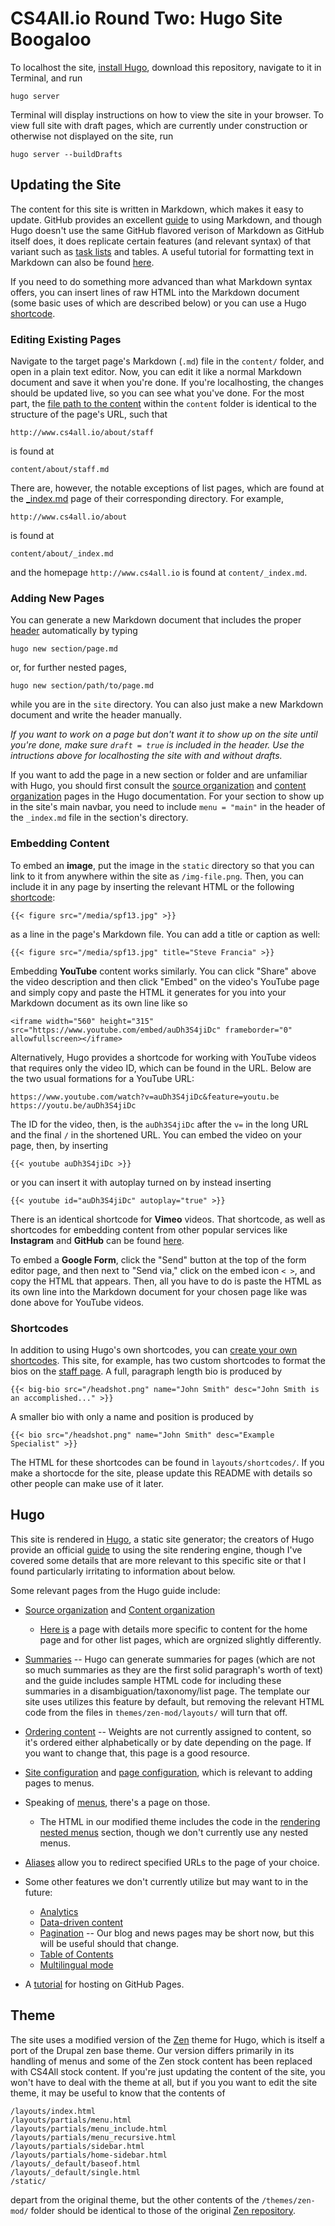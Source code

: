 # CS4All.io Round Two: Hugo Site Boogaloo

To localhost the site, [install Hugo](https://gohugo.io/overview/installing/), download this repository, navigate to it in Terminal, and run 
```
hugo server
```
Terminal will display instructions on how to view the site in your browser. To view full site with draft pages, which are currently under construction or otherwise not displayed on the site, run
```
hugo server --buildDrafts
```

## Updating the Site
The content for this site is written in Markdown, which makes it easy to update. GitHub provides an excellent [guide](https://guides.github.com/features/mastering-markdown/) to using Markdown, and though Hugo doesn't use the same GitHub flavored verison of Markdown as GitHub itself does, it does replicate certain features (and relevant syntax) of that variant such as [task lists](https://gohugo.io/content/markdown-extras/) and tables. A useful tutorial for formatting text in Markdown can also be found [here](http://www.markdowntutorial.com).

If you need to do something more advanced than what Markdown syntax offers, you can insert lines of raw HTML into the Markdown document (some basic uses of which are described below) or you can use a Hugo [shortcode](https://gohugo.io/extras/shortcodes/). 

### Editing Existing Pages
Navigate to the target page's Markdown (`.md`) file in the `content/` folder, and open in a plain text editor. Now, you can edit it like a normal Markdown document and save it when you're done. If you're localhosting, the changes should be updated live, so you can see what you've done. For the most part, the [file path to the content](https://gohugo.io/content/organization/) within the `content` folder is identical to the structure of the page's URL, such that
```
http://www.cs4all.io/about/staff
```
is found at
```
content/about/staff.md
```
There are, however, the notable exceptions of list pages, which are found at the [_index.md](https://gohugo.io/content/using-index-md/) page of their corresponding directory. For example,
```
http://www.cs4all.io/about
```
is found at
```
content/about/_index.md
```
and the homepage `http://www.cs4all.io` is found at `content/_index.md`.

### Adding New Pages
You can generate a new Markdown document that includes the proper [header](https://gohugo.io/content/front-matter/) automatically by typing
```
hugo new section/page.md
```
or, for further nested pages,
```
hugo new section/path/to/page.md
```
while you are in the `site` directory. You can also just make a new Markdown document and write the header manually.

*If you want to work on a page but don't want it to show up on the site until you're done, make sure `draft = true` is included in the header. Use the intructions above for localhosting the site with and without drafts.*

If you want to add the page in a new section or folder and are unfamiliar with Hugo, you should first consult the [source organization](https://gohugo.io/overview/source-directory/) and [content organization](https://gohugo.io/content/organization/) pages in the Hugo documentation. For your section to show up in the site's main navbar, you need to include `menu = "main"` in the header of the `_index.md` file in the section's directory.

### Embedding Content
To embed an **image**, put the image in the `static` directory so that you can link to it from anywhere within the site as `/img-file.png`. Then, you can include it in any page by inserting the relevant HTML or the following [shortcode](https://gohugo.io/extras/shortcodes/):
```
{{< figure src="/media/spf13.jpg" >}}
```
as a line in the page's Markdown file. You can add a title or caption as well:
```
{{< figure src="/media/spf13.jpg" title="Steve Francia" >}}
```

Embedding **YouTube** content works similarly. You can click "Share" above the video description and then click "Embed" on the video's YouTube page and simply copy and paste the HTML it generates for you into your Markdown document as its own line like so
```
<iframe width="560" height="315" src="https://www.youtube.com/embed/auDh3S4jiDc" frameborder="0" allowfullscreen></iframe>
```
Alternatively, Hugo provides a shortcode for working with YouTube videos that requires only the video ID, which can be found in the URL. Below are the two usual formations for a YouTube URL:
```
https://www.youtube.com/watch?v=auDh3S4jiDc&feature=youtu.be
https://youtu.be/auDh3S4jiDc
```
The ID for the video, then, is the `auDh3S4jiDc` after the `v=` in the long URL and the final `/` in the shortened URL. You can embed the video on your page, then, by inserting
```
{{< youtube auDh3S4jiDc >}}
```
or you can insert it with autoplay turned on by instead inserting
```
{{< youtube id="auDh3S4jiDc" autoplay="true" >}}
```
There is an identical shortcode for **Vimeo** videos. That shortcode, as well as shortcodes for embedding content from other popular services like **Instagram** and **GitHub** can be found [here](https://gohugo.io/extras/shortcodes/).

To embed a **Google Form**, click the "Send" button at the top of the form editor page, and then next to "Send via," click on the embed icon `< >`, and copy the HTML that appears. Then, all you have to do is paste the HTML as its own line into the Markdown document for your chosen page like was done above for YouTube videos.

### Shortcodes
In addition to using Hugo's own shortcodes, you can [create your own shortcodes](https://gohugo.io/extras/shortcodes/#creating-your-own-shortcodes). This site, for example, has two custom shortcodes to format the bios on the [staff page](http://www.cs4all.io/about/staff). A full, paragraph length bio is produced by
```
{{< big-bio src="/headshot.png" name="John Smith" desc="John Smith is an accomplished..." >}}
```
A smaller bio with only a name and position is produced by
```
{{< bio src="/headshot.png" name="John Smith" desc="Example Specialist" >}}
```

The HTML for these shortcodes can be found in `layouts/shortcodes/`. If you make a shortocde for the site, please update this README with details so other people can make use of it later.

## Hugo
This site is rendered in [Hugo](https://gohugo.io), a static site generator; the creators of Hugo provide an official [guide](https://gohugo.io/overview/quickstart/) to using the site rendering engine, though I've covered some details that are more relevant to this specific site or that I found particularly irritating to information about below.

Some relevant pages from the Hugo guide include:

* [Source organization](https://gohugo.io/overview/source-directory/) and [Content organization](https://gohugo.io/content/organization/)

	* [Here is](https://gohugo.io/overview/source-directory/#content-for-home-page-and-other-list-pages) a page with details more specific to content for the home page and for other list pages, which are orgnized slightly differently.

* [Summaries](https://gohugo.io/content/summaries/) -- Hugo can generate summaries for pages (which are not so much summaries as they are the first solid paragraph's worth of text) and the guide includes sample HTML code for including these summaries in a disambiguation/taxonomy/list page. The template our site uses utilizes this feature by default, but removing the relevant HTML code from the files in `themes/zen-mod/layouts/` will turn that off.

* [Ordering content](https://gohugo.io/content/ordering/) -- Weights are not currently assigned to content, so it's ordered either alphabetically or by date depending on the page. If you want to change that, this page is a good resource.

* [Site configuration](https://gohugo.io/overview/configuration/) and [page configuration](https://gohugo.io/content/front-matter/), which is relevant to adding pages to menus.

* Speaking of [menus](https://gohugo.io/extras/menus/), there's a page on those.

	* The HTML in our modified theme includes the code in the [rendering nested menus](https://gohugo.io/extras/menus/#rendering-nested-menus) section, though we don't currently use any nested menus.

* [Aliases](https://gohugo.io/extras/aliases/) allow you to redirect specified URLs to the page of your choice.

* Some other features we don't currently utilize but may want to in the future:

	* [Analytics](https://gohugo.io/extras/analytics/)
	* [Data-driven content](https://gohugo.io/extras/datadrivencontent/)
	* [Pagination](https://gohugo.io/extras/pagination/) -- Our blog and news pages may be short now, but this will be useful should that change.
	* [Table of Contents](https://gohugo.io/extras/toc/)
	* [Multilingual mode](https://gohugo.io/content/multilingual/)

* A [tutorial](https://gohugo.io/tutorials/github-pages-blog/) for hosting on GitHub Pages.

## Theme
The site uses a modified version of the [Zen](https://themes.gohugo.io/hugo-theme-zen/) theme for Hugo, which is itself a port of the Drupal zen base theme. Our version differs primarily in its handling of menus and some of the Zen stock content has been replaced with CS4All stock content. If you're just updating the content of the site, you won't have to deal with the theme at all, but if you you want to edit the site theme, it may be useful to know that the contents of
```
/layouts/index.html
/layouts/partials/menu.html
/layouts/partials/menu_include.html
/layouts/partials/menu_recursive.html
/layouts/partials/sidebar.html
/layouts/partials/home-sidebar.html
/layouts/_default/baseof.html
/layouts/_default/single.html
/static/
```
depart from the original theme, but the other contents of the `/themes/zen-mod/` folder should be identical to those of the original [Zen repository](https://github.com/frjo/hugo-theme-zen).





